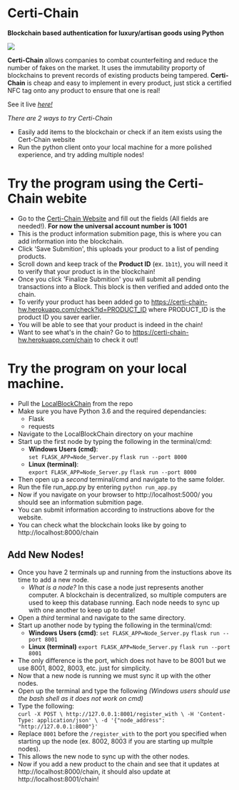 # Certi-Chain
**Blockchain based authentication for luxury/artisan goods using Python**


![](https://github.com/Johnson-Su/Certi-Chain/blob/main/certi-chain.gif)

**Certi-Chain** allows companies to combat counterfeiting and reduce the number of fakes on the market. It uses the immutability proporty of blockchains to prevent records of existing products being tampered. **Certi-Chain** is cheap and easy to implement in every product, just stick a certified NFC tag onto any product to ensure that one is real! 

See it live [_here!_](https://certi-chain-hw.herokuapp.com)

*There are 2 ways to try Certi-Chain*
  - Easily add items to the blockchain or check if an item exists using the Cert-Chain website
  - Run the python client onto your local machine for a more polished experience, and try adding multiple nodes!
  
 
# Try the program using the Certi-Chain webite
* Go to the [Certi-Chain Website](https://certi-chain-hw.herokuapp.com) and fill out the fields (All fields are needed!). **For now the universal account number is 1001**
* This is the product information submition page, this is where you can add information into the blockchain.
* Click 'Save Submition', this uploads your product to a list of pending products.
* Scroll down and keep track of the **Product ID** (ex. `1b1t`), you will need it to verify that your product is in the blockchain!
* Once you click 'Finalize Submition' you will submit all pending transactions into a Block. This block is then verified and added onto the chain.
* To verify your product has been added go to https://certi-chain-hw.herokuapp.com/check?id=PRODUCT_ID where PRODUCT_ID is the product ID you saver earlier.
* You will be able to see that your product is indeed in the chain!
* Want to see what's in the chain? Go to https://certi-chain-hw.herokuapp.com/chain to check it out!

# Try the program on your local machine. 
* Pull the [LocalBlockChain](https://github.com/Johnson-Su/Certi-Chain/tree/main/LocalBlockChain) from the repo
* Make sure you have Python 3.6 and the required dependancies:
  * Flask
  * requests
* Navigate to the LocalBlockChain directory on your machine
* Start up the first node by typing the following in the terminal/cmd:
  * **Windows Users (cmd)**: \
  `set FLASK_APP=Node_Server.py`
  `flask run --port 8000`
  * **Linux (terminal)**: \
  `export FLASK_APP=Node_Server.py`
  `flask run --port 8000`
* Then open up a *second* terminal/cmd and navigate to the same folder.
* Run the file run_app.py by entering `python run_app.py`
* Now if you navigate on your browser to http://localhost:5000/ you should see an information submition page.
* You can submit information according to instructions above for the website.
* You can check what the blockchain looks like by going to http://localhost:8000/chain

## Add New Nodes!
* Once you have 2 terminals up and running from the instuctions above its time to add a new node.
  * *What is a node?* In this case a node just represents another computer. A blockchain is decentralized, so multiple computers are used to keep this database running. Each node needs to sync up with one another to keep up to date!
* Open a *third* terminal and navigate to the same directory.
* Start up another node by typing the following in the terminal/cmd:
  * **Windows Users (cmd)**:
  `set FLASK_APP=Node_Server.py`
  `flask run --port 8001`
  * **Linux (terminal)**
  `export FLASK_APP=Node_Server.py`
  `flask run --port 8001`
* The only difference is the port, which does not have to be 8001 but we use 8001, 8002, 8003, etc. just for simplicity.
* Now that a new node is running we must sync it up with the other nodes.
* Open up the terminal and type the following *(Windows users should use the bash shell as it does not work on cmd)*
* Type the following: \
`curl -X POST \
  http://127.0.0.1:8001/register_with \
  -H 'Content-Type: application/json' \
  -d '{"node_address": "http://127.0.0.1:8000"}'`
* Replace `8001` before the `/register_with` to the port you specified when starting up the node (ex. 8002, 8003 if you are starting up multple nodes).
* This allows the new node to sync up with the other nodes.
* Now if you add a new product to the chain and see that it updates at http://localhost:8000/chain, it should also update at http://localhost:8001/chain!
